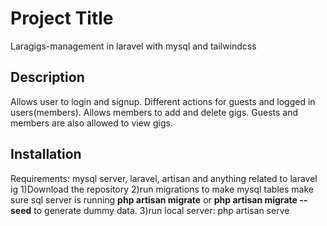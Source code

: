 # Project Title
Laragigs-management in laravel with mysql and tailwindcss

## Description
Allows user to login and signup. Different actions for guests and logged in users(members). Allows  members to add and delete  gigs. Guests and members are also allowed to view gigs.

## Installation
Requirements: mysql server, laravel, artisan and anything related to laravel ig
1)Download the repository
2)run migrations to make mysql tables make sure sql server is running **php artisan migrate** or **php artisan migrate --seed** to generate dummy data.
3)run local server: php artisan serve


